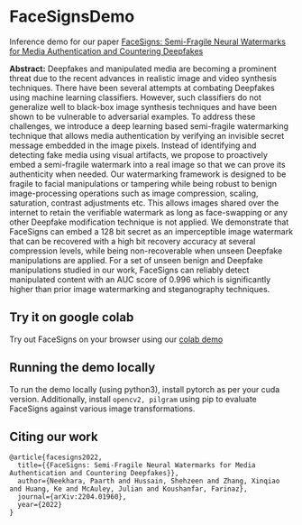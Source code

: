 # FaceSignsDemo

Inference demo for our paper [FaceSigns: Semi-Fragile Neural Watermarks for Media Authentication and Countering Deepfakes
](https://arxiv.org/abs/2204.01960)

<b>Abstract:</b> Deepfakes and manipulated media are becoming a prominent threat due to the recent advances in realistic image and video synthesis techniques. There have been several attempts at combating Deepfakes using machine learning classifiers. However, such classifiers do not generalize well to black-box image synthesis techniques and have been shown to be vulnerable to adversarial examples. To address these challenges, we introduce a deep learning based semi-fragile watermarking technique that allows media authentication by verifying an invisible secret message embedded in the image pixels. Instead of identifying and detecting fake media using visual artifacts, we propose to proactively embed a semi-fragile watermark into a real image so that we can prove its authenticity when needed. Our watermarking framework is designed to be fragile to facial manipulations or tampering while being robust to benign image-processing operations such as image compression, scaling, saturation, contrast adjustments etc. This allows images shared over the internet to retain the verifiable watermark as long as face-swapping or any other Deepfake modification technique is not applied. We demonstrate that FaceSigns can embed a 128 bit secret as an imperceptible image watermark that can be recovered with a high bit recovery accuracy at several compression levels, while being non-recoverable when unseen Deepfake manipulations are applied. For a set of unseen benign and Deepfake manipulations studied in our work, FaceSigns can reliably detect manipulated content with an AUC score of 0.996 which is significantly higher than prior image watermarking and steganography techniques.

## Try it on google colab

Try out FaceSigns on your browser using our [colab demo](https://colab.research.google.com/drive/1Qzqw0x_R5Xt62stvJCCQDqP8Qw_HAhIp?usp=sharing)

## Running the demo locally
To run the demo locally (using python3), install pytorch as per your cuda version. Additionally, install ``opencv2, pilgram`` using pip to evaluate FaceSigns against various image transformations.

## Citing our work

```
@article{facesigns2022,
  title={{FaceSigns: Semi-Fragile Neural Watermarks for Media Authentication and Countering Deepfakes}},
  author={Neekhara, Paarth and Hussain, Shehzeen and Zhang, Xinqiao and Huang, Ke and McAuley, Julian and Koushanfar, Farinaz},
  journal={arXiv:2204.01960},
  year={2022}
}

```
